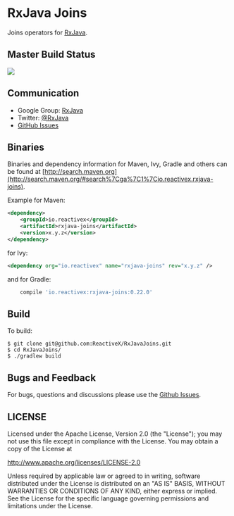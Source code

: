 # RxJava Joins

Joins operators for [RxJava](https://github.com/ReactiveX/RxJava).

## Master Build Status

<a href='https://travis-ci.org/ReactiveX/RxJavaJoins/builds'><img src='https://travis-ci.org/ReactiveX/RxJavaJoins.svg?branch=0.x'></a>

## Communication

- Google Group: [RxJava](http://groups.google.com/d/forum/rxjava)
- Twitter: [@RxJava](http://twitter.com/RxJava)
- [GitHub Issues](https://github.com/ReactiveX/RxJavaJoins/issues)


## Binaries

Binaries and dependency information for Maven, Ivy, Gradle and others can be found at [http://search.maven.org](http://search.maven.org/#search%7Cga%7C1%7Cio.reactivex.rxjava-joins).

Example for Maven:

```xml
<dependency>
    <groupId>io.reactivex</groupId>
    <artifactId>rxjava-joins</artifactId>
    <version>x.y.z</version>
</dependency>
```
for Ivy:

```xml
<dependency org="io.reactivex" name="rxjava-joins" rev="x.y.z" />
```

and for Gradle:
```groovy
    compile 'io.reactivex:rxjava-joins:0.22.0'
```
## Build

To build:

```
$ git clone git@github.com:ReactiveX/RxJavaJoins.git
$ cd RxJavaJoins/
$ ./gradlew build
```

## Bugs and Feedback

For bugs, questions and discussions please use the [Github Issues](https://github.com/ReactiveX/RxJavaJoins/issues).

 
## LICENSE

Licensed under the Apache License, Version 2.0 (the "License");
you may not use this file except in compliance with the License.
You may obtain a copy of the License at

<http://www.apache.org/licenses/LICENSE-2.0>

Unless required by applicable law or agreed to in writing, software
distributed under the License is distributed on an "AS IS" BASIS,
WITHOUT WARRANTIES OR CONDITIONS OF ANY KIND, either express or implied.
See the License for the specific language governing permissions and
limitations under the License.
